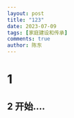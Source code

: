 ```yaml
---
layout: post
title: "123"
date: 2023-07-09
tags: [家庭建设和传承]
comments: true
author: 陈东
---
```



# 1
## 2 开始....
